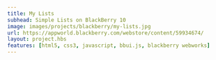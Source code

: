```yaml
---
title: My Lists
subhead: Simple Lists on BlackBerry 10
image: images/projects/blackberry/my-lists.jpg
url: https://appworld.blackberry.com/webstore/content/59934674/
layout: project.hbs
features: [html5, css3, javascript, bbui.js, blackberry webworks]
---
```

